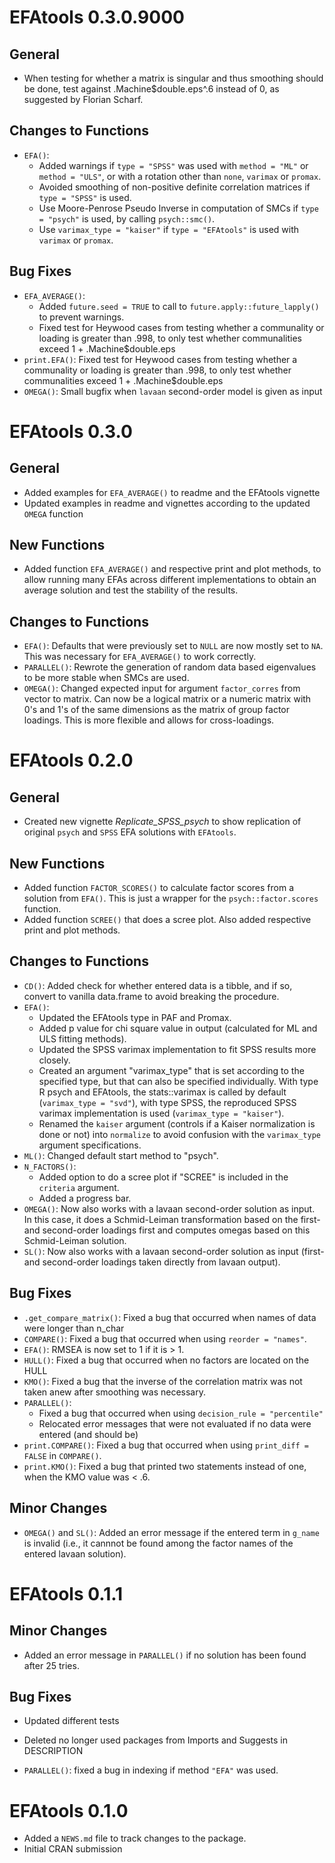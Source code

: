 # EFAtools 0.3.0.9000

## General
* When testing for whether a matrix is singular and thus smoothing should be done, test against .Machine$double.eps^.6 instead of 0, as suggested by Florian Scharf. 

## Changes to Functions

* `EFA()`: 
    * Added warnings if `type = "SPSS"` was used with `method = "ML"` or `method = "ULS"`, or with a rotation other than `none`, `varimax` or `promax`.
    * Avoided smoothing of non-positive definite correlation matrices if `type = "SPSS"` is used.
    * Use Moore-Penrose Pseudo Inverse in computation of SMCs if `type = "psych"` is used, by calling `psych::smc()`.
    * Use `varimax_type = "kaiser"` if `type = "EFAtools"` is used with `varimax` or `promax`.

## Bug Fixes
* `EFA_AVERAGE()`:
    * Added `future.seed = TRUE` to call to `future.apply::future_lapply()` to prevent warnings.
    * Fixed test for Heywood cases from testing whether a communality or loading is greater than .998, to only test whether communalities exceed 1 + .Machine$double.eps
* `print.EFA()`: Fixed test for Heywood cases from testing whether a communality or loading is greater than .998, to only test whether communalities exceed 1 + .Machine$double.eps
* `OMEGA()`: Small bugfix when `lavaan` second-order model is given as input


# EFAtools 0.3.0

## General
* Added examples for `EFA_AVERAGE()` to readme and the EFAtools vignette
* Updated examples in readme and vignettes according to the updated `OMEGA` function

## New Functions

* Added function `EFA_AVERAGE()` and respective print and plot methods, to allow running many EFAs across different implementations to obtain an average solution and test the stability of the results.

## Changes to Functions

* `EFA()`: Defaults that were previously set to `NULL` are now mostly set to `NA`. This was necessary for `EFA_AVERAGE()` to work correctly.
* `PARALLEL()`: Rewrote the generation of random data based eigenvalues to be more stable when SMCs are used.
* `OMEGA()`: Changed expected input for argument `factor_corres` from vector to matrix. Can now be a logical matrix or a numeric matrix with 0's and 1's of the same dimensions as the matrix of group factor loadings. This is more flexible and allows for cross-loadings.

# EFAtools 0.2.0

## General

* Created new vignette *Replicate_SPSS_psych* to show replication of original `psych` and `SPSS` EFA solutions with `EFAtools`.

## New Functions

* Added function `FACTOR_SCORES()` to calculate factor scores from a solution from `EFA()`. This is just a wrapper for the `psych::factor.scores` function.
* Added function `SCREE()` that does a scree plot. Also added respective print and plot
methods.


## Changes to Functions

* `CD()`: Added check for whether entered data is a tibble, and if so, convert to vanilla data.frame to avoid breaking the procedure.
* `EFA()`: 
    * Updated the EFAtools type in PAF and Promax.
    * Added p value for chi square value in output (calculated for ML and ULS fitting methods).
    * Updated the SPSS varimax implementation to fit SPSS results more closely.
    * Created an argument "varimax_type" that is set according to the specified type, but that can also be specified individually. With type R psych and EFAtools, the stats::varimax is called by default (`varimax_type = "svd"`), with type SPSS, the reproduced SPSS varimax implementation is used (`varimax_type = "kaiser"`).
    * Renamed the `kaiser` argument (controls if a Kaiser normalization is done or not) into `normalize` to avoid confusion with the `varimax_type` argument specifications.
* `ML()`: Changed default start method to "psych".
* `N_FACTORS()`:
    * Added option to do a scree plot if "SCREE" is included in the `criteria` argument.
    * Added a progress bar.
* `OMEGA()`: Now also works with a lavaan second-order solution as input. In this case, it does a Schmid-Leiman transformation based on the first- and second-order loadings first and computes omegas based on this Schmid-Leiman solution.
* `SL()`: Now also works with a lavaan second-order solution as input (first- and second-order loadings taken directly from lavaan output).


## Bug Fixes

* `.get_compare_matrix()`: Fixed a bug that occurred when names of data were longer than n_char
* `COMPARE()`: Fixed a bug that occurred when using `reorder = "names"`.
* `EFA()`: RMSEA is now set to 1 if it is > 1.
* `HULL()`: Fixed a bug that occurred when no factors are located on the HULL
* `KMO()`: Fixed a bug that the inverse of the correlation matrix was not taken anew after smoothing was necessary.
* `PARALLEL()`:
    * Fixed a bug that occurred when using `decision_rule = "percentile"`
    * Relocated error messages that were not evaluated if no data were entered (and should be)
* `print.COMPARE()`: Fixed a bug that occurred when using `print_diff = FALSE` in `COMPARE()`.
* `print.KMO()`: Fixed a bug that printed two statements instead of one, when the KMO value was < .6.

## Minor Changes
* `OMEGA()` and `SL()`: Added an error message if the entered term in `g_name` is invalid (i.e., it cannnot be found among the factor names of the entered lavaan solution).


# EFAtools 0.1.1

## Minor Changes

* Added an error message in `PARALLEL()` if no solution has been found after 25 tries.

## Bug Fixes

* Updated different tests

* Deleted no longer used packages from Imports and Suggests in DESCRIPTION

* `PARALLEL()`: fixed a bug in indexing if method `"EFA"` was used.


# EFAtools 0.1.0

* Added a `NEWS.md` file to track changes to the package.
* Initial CRAN submission
